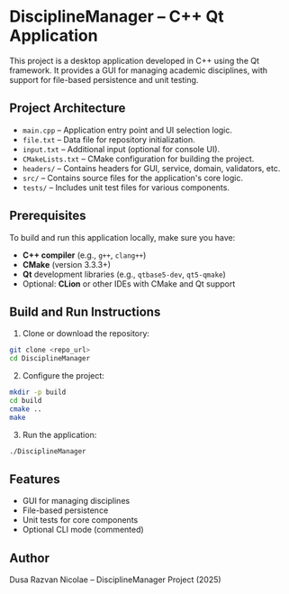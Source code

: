 # DisciplineManager – C++ Qt Application

This project is a desktop application developed in C++ using the Qt framework. It provides a GUI for managing academic disciplines, with support for file-based persistence and unit testing.

## Project Architecture

- `main.cpp` – Application entry point and UI selection logic.
- `file.txt` – Data file for repository initialization.
- `input.txt` – Additional input (optional for console UI).
- `CMakeLists.txt` – CMake configuration for building the project.
- `headers/` – Contains headers for GUI, service, domain, validators, etc.
- `src/` – Contains source files for the application's core logic.
- `tests/` – Includes unit test files for various components.

## Prerequisites

To build and run this application locally, make sure you have:

- **C++ compiler** (e.g., `g++`, `clang++`)
- **CMake** (version 3.3.3+)
- **Qt** development libraries (e.g., `qtbase5-dev`, `qt5-qmake`)
- Optional: **CLion** or other IDEs with CMake and Qt support

## Build and Run Instructions

1. Clone or download the repository:

```bash
git clone <repo_url>
cd DisciplineManager
```

2. Configure the project:

```bash
mkdir -p build
cd build
cmake ..
make
```

3. Run the application:

```bash
./DisciplineManager
```

## Features

- GUI for managing disciplines
- File-based persistence
- Unit tests for core components
- Optional CLI mode (commented)

## Author

Dusa Razvan Nicolae – DisciplineManager Project (2025)
